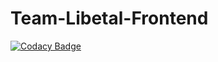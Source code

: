 # Team-Libetal-Frontend

[![Codacy Badge](https://api.codacy.com/project/badge/Grade/d6f5ee42ec44439b801e14c034263d7a)](https://app.codacy.com/gh/BuildForSDGCohort2/Team-Libetal-Frontend?utm_source=github.com&utm_medium=referral&utm_content=BuildForSDGCohort2/Team-Libetal-Frontend&utm_campaign=Badge_Grade_Settings)